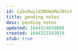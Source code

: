 ```yaml
---
id: Cybv0wy1d2NbWoMaJ9Xst
title: pending notes
desc: pending notes
updated: 1644324650888
created: 1644323343019
stub: true
---
```


